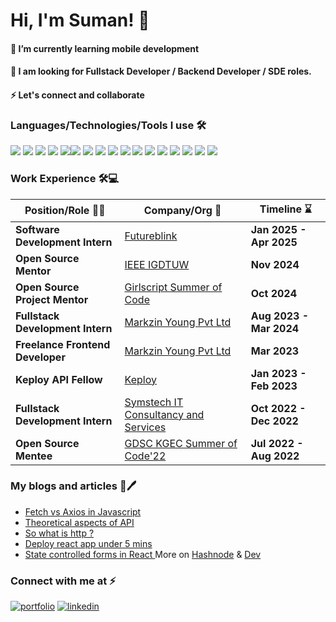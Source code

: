 
# Hi, I'm Suman! 👋

<h4>🌱 I’m currently learning mobile development</h4>
<h4>👯 I am looking for Fullstack Developer / Backend Developer / SDE roles.</h4>
<h4>⚡ Let's connect and collaborate </h4>

<h3 align="left"> Languages/Technologies/Tools I use 🛠</h3>
<p align="left"> <img src="https://img.shields.io/badge/HTML5-E34F26?style=for-the-badge&logo=html5&logoColor=white"> <img src="https://img.shields.io/badge/CSS3-1572B6?style=for-the-badge&logo=css3&logoColor=white"> <img src="https://img.shields.io/badge/JavaScript-323330?style=for-the-badge&logo=javascript&logoColor=F7DF1E"> <img src="https://img.shields.io/badge/Sass-CC6699?style=for-the-badge&logo=sass&logoColor=white"> <img src="https://img.shields.io/badge/tailwindcss-%2338B2AC.svg?style=for-the-badge&logo=tailwind-css&logoColor=white"/><img src="https://img.shields.io/badge/React-20232A?style=for-the-badge&logo=react&logoColor=61DAFB"/> <img src="https://img.shields.io/badge/Node.js-339933?style=for-the-badge&logo=nodedotjs&logoColor=white"/> <img src="https://img.shields.io/badge/Express.js-000000?style=for-the-badge&logo=express&logoColor=white"/> <img src="https://img.shields.io/badge/MongoDB-4EA94B?style=for-the-badge&logo=mongodb&logoColor=white"/> <img src="https://img.shields.io/badge/C-00599C?style=for-the-badge&logo=c&logoColor=white"> <img src="https://img.shields.io/badge/Java-ED8B00?style=for-the-badge&logo=java&logoColor=white"> <img src="https://img.shields.io/badge/kotlin-%237F52FF.svg?style=for-the-badge&logo=kotlin&logoColor=white"/> <img src="https://img.shields.io/badge/GitHub-100000?style=for-the-badge&logo=github&logoColor=white"> <img src="https://img.shields.io/badge/GIT-E44C30?style=for-the-badge&logo=git&logoColor=white"> <img src="https://img.shields.io/badge/GIT-E44C30?style=for-the-badge&logo=git&logoColor=white"> <img src="https://img.shields.io/badge/firebase-a08021?style=for-the-badge&logo=firebase&logoColor=ffcd34"/> <img src="https://img.shields.io/badge/Socket.io-black?style=for-the-badge&logo=socket.io&badgeColor=010101"/> 

<h3>Work Experience 🛠💻</h3>

| Position/Role 👨‍💻                          | Company/Org 🏢                                                       | Timeline ⌛                |
|----------------------------------------------|---------------------------------------------------------------------|----------------------------|
| **Software Development Intern**    | [Futureblink](https://futureblink.com/) | **Jan 2025 - Apr 2025** |
| **Open Source Mentor**               | [IEEE IGDTUW](https://www.linkedin.com/company/ieee-igdtuw/) | **Nov 2024**     |
| **Open Source Project Mentor**               | [Girlscript Summer of Code](https://www.linkedin.com/company/girlscriptsoc/) | **Oct 2024**     |
| **Fullstack Development Intern**             | [Markzin Young Pvt Ltd](https://www.linkedin.com/company/markzin/) | **Aug 2023 - Mar 2024**    |
| **Freelance Frontend Developer**             | [Markzin Young Pvt Ltd](https://www.linkedin.com/company/markzin/) | **Mar 2023**               |
| **Keploy API Fellow**                        | [Keploy](https://www.linkedin.com/company/keploy/)                 | **Jan 2023 - Feb 2023**    |
| **Fullstack Development Intern**             | [Symstech IT Consultancy and Services](https://www.linkedin.com/company/symstech/) | **Oct 2022 - Dec 2022**|
| **Open Source Mentee**                       | [GDSC KGEC Summer of Code'22](https://www.linkedin.com/company/dsckgec/) | **Jul 2022 - Aug 2022**     |



 <h3>My blogs and articles 📄🖊</h3>

 - <a href="https://dev.to/suman373_30/fetch-vs-axios-in-javascript-4oj0" target="_blank"> Fetch vs Axios in Javascript </a> <br/>
 - <a href="https://roy-blogs.hashnode.dev/theoretical-aspects-of-api" target ="_blank"> Theoretical aspects of API </a>
 - <a href="https://dev.to/suman373_30/so-what-is-http--4kb4" target="_blank"> So what is http ?</a>
 - <a href="https://dev.to/suman373_30/deploy-your-static-react-app-under-5mins-4oij" target="_blank"> Deploy react app under 5 mins</a>
 - <a href="https://dev.to/suman373_30/controlled-form-in-react-js-2blg" target="_blank"> State controlled forms in React </a>
 More on
 [Hashnode](https://roy-blogs.hashnode.dev) & [Dev](https://dev.to/suman373)

<!-- Social media-->
<h3 align="left">Connect with me at ⚡</h3>
<p align="left">
 
[![portfolio](https://img.shields.io/badge/my_portfolio-000?style=for-the-badge&logo=ko-fi&logoColor=white)](https://suman-roy.vercel.app/) [![linkedin](https://img.shields.io/badge/linkedin-0A66C2?style=for-the-badge&logo=linkedin&logoColor=white)](https://www.linkedin.com/in/sumanroy369)


 
 
 


